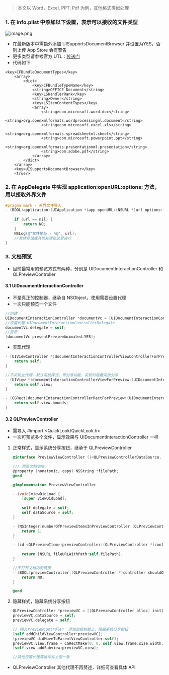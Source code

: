 > 本文以 Word，Excel, PPT, Pdf 为例，其他格式类似处理

### 1. 在 info.plist 中添加以下设置，表示可以接收的文件类型

![image.png](https://upload-images.jianshu.io/upload_images/2997426-071b5b681708d563.png)

- 在最新版本中需额外添加 UISupportsDocumentBrowser 并设置为YES，否则上传 App Store 会有警告
- 更多类型请参考官方 UTL：[传送门](https://developer.apple.com/library/archive/documentation/Miscellaneous/Reference/UTIRef/Articles/System-DeclaredUniformTypeIdentifiers.html)
- 代码如下

```
<key>CFBundleDocumentTypes</key>
	<array>
		<dict>
			<key>CFBundleTypeName</key>
			<string>OFFICE Document</string>
			<key>LSHandlerRank</key>
			<string>Owner</string>
			<key>LSItemContentTypes</key>
			<array>
				<string>com.microsoft.word.doc</string>
				<string>org.openxmlformats.wordprocessingml.document</string>
				<string>com.microsoft.excel.xls</string>
				<string>org.openxmlformats.spreadsheetml.sheet</string>
				<string>com.microsoft.powerpoint.ppt</string>
				<string>org.openxmlformats.presentationml.presentation</string>
				<string>com.adobe.pdf</string>
			</array>
		</dict>
	</array>
	<key>UISupportsDocumentBrowser</key>
	<true/>
```

### 2. 在 AppDelegate 中实现 application:openURL:options: 方法，用以接收外界文件

```objective-c
#pragma mark - 外界文件导入
- (BOOL)application:(UIApplication *)app openURL:(NSURL *)url options:(NSDictionary<UIApplicationOpenURLOptionsKey,id> *)options {
    
    if (url == nil) {
        return NO;
    }
    NSLog(@"文件地址 - %@", url);
    //具体存储或其他处理在这里进行
}
```

### 3. 文档预览

- 目前最常用的预览方式有两种，分别是 UIDocumentInteractionController 和 QLPreviewController

#### 3.1 UIDocumentInteractionController

- 不是真正的控制器，继承自 NSObject，使用需要设置代理
- 一次只能预览一个文件

```objective-c
//创建
UIDocumentInteractionController *documentVc = [UIDocumentInteractionController interactionControllerWithURL:url];
//设置代理 UIDocumentInteractionControllerDelegate
documentVc.delegate = self;
//显示
[documentVc presentPreviewAnimated:YES];
```

- 实现代理

```objective-c
- (UIViewController *)documentInteractionControllerViewControllerForPreview:(UIDocumentInteractionController *)controller{
    return self;
}

//不实现此代理，默认系统样式，带分享功能，实现时隐藏系统分享
- (UIView *)documentInteractionControllerViewForPreview:(UIDocumentInteractionController *)controller{
    return self.view;
}

- (CGRect)documentInteractionControllerRectForPreview:(UIDocumentInteractionController *)controller{
    return self.view.bounds;
}
```

#### 3.2 QLPreviewController

- 需导入 \#import <QuickLook/QuickLook.h>
- 一次可预览多个文件，显示效果与 UIDocumentInteractionController 一样

1. 正常样式，显示系统分享按钮，继承于 QLPreviewController

    ```objective-c
    @interface PreviewViewController ()<QLPreviewControllerDataSource, QLPreviewControllerDelegate>
    
    /// 预览文档地址
    @property (nonatomic, copy) NSString *filePath;
    @end
    
    @implementation PreviewViewController
    
    - (void)viewDidLoad {
        [super viewDidLoad];
        
        self.delegate = self;
        self.dataSource = self;
    }
    
    - (NSInteger)numberOfPreviewItemsInPreviewController:(QLPreviewController *)controller {
        return 1;
    }
    
    - (id <QLPreviewItem>)previewController:(QLPreviewController *)controller previewItemAtIndex:(NSInteger)index {
        
        return [NSURL fileURLWithPath:self.filePath];
    }
    
    //不打开文档内的链接
    - (BOOL)previewController:(QLPreviewController *)controller shouldOpenURL:(NSURL *)url forPreviewItem:(id<QLPreviewItem>)item {
        return NO;
    }
    
    @end
    ```

2. 隐藏样式，隐藏系统分享按钮

    ```objective-c
    QLPreviewController *previewVC = [[QLPreviewController alloc] init];
    previewVC.dataSource = self;
    previewVC.delegate = self;
    
    // 将QLPreviewControler  添加到控制器上，隐藏系统分享按钮
    [self addChildViewController:previewVC];
    [previewVC didMoveToParentViewController:self];
    previewVC.view.frame = CGRectMake(0, 0, self.view.frame.size.width, self.view.frame.size.height);
    [self.view addSubview:previewVC.view];
    
    //其他设置代理等操作与上面一致
    ```

- QLPreviewController 其他代理不再赘述，详细可查看具体 API